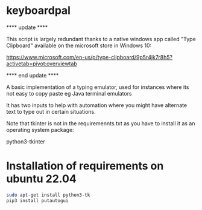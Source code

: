 # keyboardpal

 **** update ****
 
 This script is largely redundant thanks to a native windows app called "Type Clipboard" available on the microsoft store in Windows 10:
 
 https://www.microsoft.com/en-us/p/type-clipboard/9p5r4jk7r8h5?activetab=pivot:overviewtab
 
 **** end update ****
 
A basic implementation of a typing emulator, used for instances where its not easy to copy paste eg Java terminal emulators 

It has two inputs to help with automation where you might have alternate text to type out in certain situations.

Note that tkinter is not in the requiremennts.txt as you have to install it as an operating system package:

python3-tkinter


# Installation of requirements on ubuntu 22.04

```bash
sudo apt-get install python3-tk
pip3 install putautogui
```


